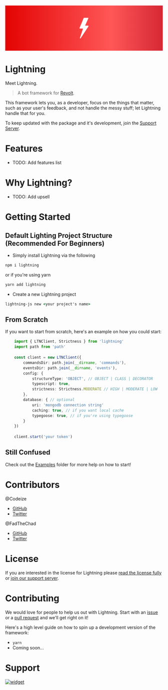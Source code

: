 ![Lightning Banner](assets/Lightning-Banner.png)
# Lightning

Meet Lightning. 

> A bot framework for [Revolt](https://revolt.chat). 

This framework lets you, as a developer, focus on the things that matter, such as your user's feedback, and not handle the messy stuff; let Lightning handle that for you.

To keep updated with the package and it's development, join the [Support Server](#support).

# Features
- TODO: Add features list

# Why Lightning?
- TODO: Add upsell

# Getting Started
## Default Lighting Project Structure (Recommended For Beginners)
- Simply install Lightning via the following
```cmd
npm i lightning
```
or if you're using yarn
```cmd
yarn add lightning
```

- Create a new Lightning project
```cmd
lightning-js new <your project's name>
```
## From Scratch
If you want to start from scratch, here's an example on how you could start:

```typescript
    import { LTNClient, Strictness } from 'lightning'
    import path from 'path'

    const client = new LTNClient({
        commandsDir: path.join(__dirname, 'commands'),
        eventsDir: path.join(__dirname, 'events'),
        config: {
            structureType: 'OBJECT', // OBJECT | CLASS | DECORATOR
            typescript: true,
            strictness: Strictness.MODERATE // HIGH | MODERATE | LOW
        },
        database: { // optional
            uri: 'mongodb connection string'
            caching: true, // if you want local cache
            typegoose: true, // if you're using typegoose
        }
    })

    client.start('your token')
```
## Still Confused
Check out the [Examples](examples) folder for more help on how to start!

# Contributors
@Codeize
- [GitHub](https://github.com/Codeize)
- [Twitter](https://twitter.com/Codeize)

@FadTheChad
- [GitHub](https://github.com/FadTheChad)
- [Twitter](https://twitter.com/DankML_Pk)


# License
If you are interested in the license for Lightning please [read the license fully](https://github.com/TeamNorden/legal/blob/main/LICENSE.md) or [join our support server](#support).

# Contributing
We would love for people to help us out with Lightning. Start with an [issue](https://github.com/TeamNorden/issues/new) or a [pull request](https://github.com/TeamNorden/pulls/new) and we'll get right on it!

Here's a high level guide on how to spin up a development version of the framework:
- `yarn`
- Coming soon...


# Support
[![widget](https://invidget.switchblade.xyz/854739172580655134)](https://discord.gg/7syTGCkZs8)
